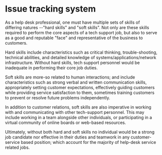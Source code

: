 # Issue tracking system

As a help desk professional, one must have multiple sets of skills of differing natures --"hard skills" and "soft skills". Not only are these skills required to perform the core aspects of a tech support job, but also to serve as a good and reputable "face" and representative of the business to customers.

Hard skills include characteristics such as critical thinking, trouble-shooting, technical abilities, and detailed knowledge of systems/applications/network infrastructure. Without hard skills, tech support personnel would be inadequate in performing their core job duties.

Soft skills are more-so related to human interactions; and include characteristics such as strong verbal and written communication skills, appropriately setting customer expectations, effectively guiding customers while providing service satisfaction to them, sometimes training customers to prevent or resolve future problems independently.

In addition to customer relations, soft skills are also imperative in working with and communicating with other tech-support personnel. This may include working in a team alongside other individuals, or participating in a virtual community of online boards or web-based resources.

Ultimately, without both hard and soft skills no individual would be a strong job candidate nor effective in their duties and teamwork in any customer-service based position; which account for the majority of help-desk service related jobs.
